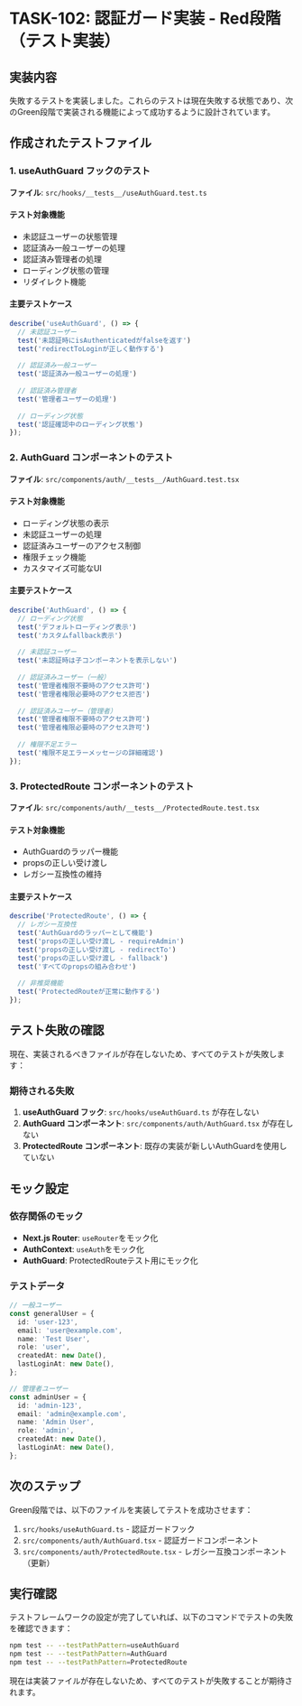 # TASK-102: 認証ガード実装 - Red段階（テスト実装）

## 実装内容

失敗するテストを実装しました。これらのテストは現在失敗する状態であり、次のGreen段階で実装される機能によって成功するように設計されています。

## 作成されたテストファイル

### 1. useAuthGuard フックのテスト
**ファイル**: `src/hooks/__tests__/useAuthGuard.test.ts`

#### テスト対象機能
- 未認証ユーザーの状態管理
- 認証済み一般ユーザーの処理
- 認証済み管理者の処理  
- ローディング状態の管理
- リダイレクト機能

#### 主要テストケース
```typescript
describe('useAuthGuard', () => {
  // 未認証ユーザー
  test('未認証時にisAuthenticatedがfalseを返す')
  test('redirectToLoginが正しく動作する')
  
  // 認証済み一般ユーザー
  test('認証済み一般ユーザーの処理')
  
  // 認証済み管理者
  test('管理者ユーザーの処理')
  
  // ローディング状態
  test('認証確認中のローディング状態')
});
```

### 2. AuthGuard コンポーネントのテスト
**ファイル**: `src/components/auth/__tests__/AuthGuard.test.tsx`

#### テスト対象機能
- ローディング状態の表示
- 未認証ユーザーの処理
- 認証済みユーザーのアクセス制御
- 権限チェック機能
- カスタマイズ可能なUI

#### 主要テストケース
```typescript
describe('AuthGuard', () => {
  // ローディング状態
  test('デフォルトローディング表示')
  test('カスタムfallback表示')
  
  // 未認証ユーザー
  test('未認証時は子コンポーネントを表示しない')
  
  // 認証済みユーザー（一般）
  test('管理者権限不要時のアクセス許可')
  test('管理者権限必要時のアクセス拒否')
  
  // 認証済みユーザー（管理者）
  test('管理者権限不要時のアクセス許可')
  test('管理者権限必要時のアクセス許可')
  
  // 権限不足エラー
  test('権限不足エラーメッセージの詳細確認')
});
```

### 3. ProtectedRoute コンポーネントのテスト
**ファイル**: `src/components/auth/__tests__/ProtectedRoute.test.tsx`

#### テスト対象機能
- AuthGuardのラッパー機能
- propsの正しい受け渡し
- レガシー互換性の維持

#### 主要テストケース
```typescript
describe('ProtectedRoute', () => {
  // レガシー互換性
  test('AuthGuardのラッパーとして機能')
  test('propsの正しい受け渡し - requireAdmin')
  test('propsの正しい受け渡し - redirectTo')
  test('propsの正しい受け渡し - fallback')
  test('すべてのpropsの組み合わせ')
  
  // 非推奨機能
  test('ProtectedRouteが正常に動作する')
});
```

## テスト失敗の確認

現在、実装されるべきファイルが存在しないため、すべてのテストが失敗します：

### 期待される失敗
1. **useAuthGuard フック**: `src/hooks/useAuthGuard.ts` が存在しない
2. **AuthGuard コンポーネント**: `src/components/auth/AuthGuard.tsx` が存在しない  
3. **ProtectedRoute コンポーネント**: 既存の実装が新しいAuthGuardを使用していない

## モック設定

### 依存関係のモック
- **Next.js Router**: `useRouter`をモック化
- **AuthContext**: `useAuth`をモック化
- **AuthGuard**: ProtectedRouteテスト用にモック化

### テストデータ
```typescript
// 一般ユーザー
const generalUser = {
  id: 'user-123',
  email: 'user@example.com', 
  name: 'Test User',
  role: 'user',
  createdAt: new Date(),
  lastLoginAt: new Date(),
};

// 管理者ユーザー
const adminUser = {
  id: 'admin-123',
  email: 'admin@example.com',
  name: 'Admin User', 
  role: 'admin',
  createdAt: new Date(),
  lastLoginAt: new Date(),
};
```

## 次のステップ

Green段階では、以下のファイルを実装してテストを成功させます：

1. `src/hooks/useAuthGuard.ts` - 認証ガードフック
2. `src/components/auth/AuthGuard.tsx` - 認証ガードコンポーネント
3. `src/components/auth/ProtectedRoute.tsx` - レガシー互換コンポーネント（更新）

## 実行確認

テストフレームワークの設定が完了していれば、以下のコマンドでテストの失敗を確認できます：

```bash
npm test -- --testPathPattern=useAuthGuard
npm test -- --testPathPattern=AuthGuard  
npm test -- --testPathPattern=ProtectedRoute
```

現在は実装ファイルが存在しないため、すべてのテストが失敗することが期待されます。